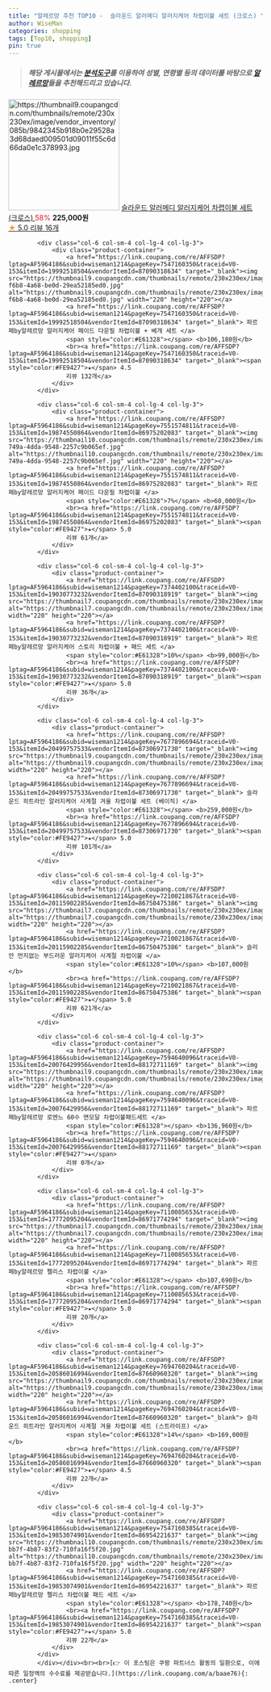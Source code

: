 ```yaml
---
title: "알레르망 추천 TOP10 -  슬라운드 알러메디 알러지케어 차렵이불 세트 (크로스) "
author: WiseMan
categories: shopping
tags: [Top10, shopping]
pin: true
---
```


> ##### 해당 게시물에서는 [**분석도구**](https://itemscout.io/)를 이용하여 **성별**, **연령별** 등의 데이터를 바탕으로 [**알레르망**](https://link.coupang.com/a/baae76)들을 추천해드리고 있습니다.
<div class="container"><div class="row">
            <div class="col-6 col-sm-4 col-lg-4 col-lg-3">
                <div class="product-container">
                    <a href="https://link.coupang.com/re/AFFSDP?lptag=AF5964186&subid=wiseman1214&pageKey=7563190828&traceid=V0-153&itemId=19930301846&vendorItemId=87011530804" target="_blank"><img src="https://thumbnail9.coupangcdn.com/thumbnails/remote/230x230ex/image/vendor_inventory/085b/9842345b918b0e29528a3d68daed009501d09011f55c6d66da0e1c378993.jpg" alt="https://thumbnail9.coupangcdn.com/thumbnails/remote/230x230ex/image/vendor_inventory/085b/9842345b918b0e29528a3d68daed009501d09011f55c6d66da0e1c378993.jpg" width="220" height="220"></a>
                    <a href="https://link.coupang.com/re/AFFSDP?lptag=AF5964186&subid=wiseman1214&pageKey=7563190828&traceid=V0-153&itemId=19930301846&vendorItemId=87011530804" target="_blank"> 슬라운드 알러메디 알러지케어 차렵이불 세트 (크로스) </a>
                    <span style="color:#E61328">58%</span> <b>225,000원</b>
                    <br><a href="https://link.coupang.com/re/AFFSDP?lptag=AF5964186&subid=wiseman1214&pageKey=7563190828&traceid=V0-153&itemId=19930301846&vendorItemId=87011530804" target="_blank"><span style="color:#FE9427">★</span> 5.0
                    리뷰 16개</a>
                </div>
            </div>
            
            <div class="col-6 col-sm-4 col-lg-4 col-lg-3">
                <div class="product-container">
                    <a href="https://link.coupang.com/re/AFFSDP?lptag=AF5964186&subid=wiseman1214&pageKey=7547160350&traceid=V0-153&itemId=19992518504&vendorItemId=87090318634" target="_blank"><img src="https://thumbnail9.coupangcdn.com/thumbnails/remote/230x230ex/image/retail/images/2023/09/05/18/6/a5e5c52c-f6b8-4a68-be0d-29ea52185ed0.jpg" alt="https://thumbnail9.coupangcdn.com/thumbnails/remote/230x230ex/image/retail/images/2023/09/05/18/6/a5e5c52c-f6b8-4a68-be0d-29ea52185ed0.jpg" width="220" height="220"></a>
                    <a href="https://link.coupang.com/re/AFFSDP?lptag=AF5964186&subid=wiseman1214&pageKey=7547160350&traceid=V0-153&itemId=19992518504&vendorItemId=87090318634" target="_blank"> 파르페by알레르망 알러지케어 페이드 다운필 차렵이불 + 베개 세트 </a>
                    <span style="color:#E61328"></span> <b>106,180원</b>
                    <br><a href="https://link.coupang.com/re/AFFSDP?lptag=AF5964186&subid=wiseman1214&pageKey=7547160350&traceid=V0-153&itemId=19992518504&vendorItemId=87090318634" target="_blank"><span style="color:#FE9427">★</span> 4.5
                    리뷰 132개</a>
                </div>
            </div>
            
            <div class="col-6 col-sm-4 col-lg-4 col-lg-3">
                <div class="product-container">
                    <a href="https://link.coupang.com/re/AFFSDP?lptag=AF5964186&subid=wiseman1214&pageKey=7551574811&traceid=V0-153&itemId=19874550864&vendorItemId=86975202083" target="_blank"><img src="https://thumbnail10.coupangcdn.com/thumbnails/remote/230x230ex/image/retail/images/2023/08/24/15/3/6369c17d-749a-4dda-9548-2257c9b065ef.jpg" alt="https://thumbnail10.coupangcdn.com/thumbnails/remote/230x230ex/image/retail/images/2023/08/24/15/3/6369c17d-749a-4dda-9548-2257c9b065ef.jpg" width="220" height="220"></a>
                    <a href="https://link.coupang.com/re/AFFSDP?lptag=AF5964186&subid=wiseman1214&pageKey=7551574811&traceid=V0-153&itemId=19874550864&vendorItemId=86975202083" target="_blank"> 파르페by알레르망 알러지케어 페이드 다운필 차렵이불 </a>
                    <span style="color:#E61328">7%</span> <b>60,000원</b>
                    <br><a href="https://link.coupang.com/re/AFFSDP?lptag=AF5964186&subid=wiseman1214&pageKey=7551574811&traceid=V0-153&itemId=19874550864&vendorItemId=86975202083" target="_blank"><span style="color:#FE9427">★</span> 5.0
                    리뷰 61개</a>
                </div>
            </div>
            
            <div class="col-6 col-sm-4 col-lg-4 col-lg-3">
                <div class="product-container">
                    <a href="https://link.coupang.com/re/AFFSDP?lptag=AF5964186&subid=wiseman1214&pageKey=7374402100&traceid=V0-153&itemId=19030773232&vendorItemId=87090318919" target="_blank"><img src="https://thumbnail7.coupangcdn.com/thumbnails/remote/230x230ex/image/rs_quotation_api/i98cqxjv/0d85d82e683d44959e09f9bf7030c27f.jpg" alt="https://thumbnail7.coupangcdn.com/thumbnails/remote/230x230ex/image/rs_quotation_api/i98cqxjv/0d85d82e683d44959e09f9bf7030c27f.jpg" width="220" height="220"></a>
                    <a href="https://link.coupang.com/re/AFFSDP?lptag=AF5964186&subid=wiseman1214&pageKey=7374402100&traceid=V0-153&itemId=19030773232&vendorItemId=87090318919" target="_blank"> 파르페by알레르망 알러지케어 스토리 차렵이불 + 패드 세트 </a>
                    <span style="color:#E61328">10%</span> <b>99,000원</b>
                    <br><a href="https://link.coupang.com/re/AFFSDP?lptag=AF5964186&subid=wiseman1214&pageKey=7374402100&traceid=V0-153&itemId=19030773232&vendorItemId=87090318919" target="_blank"><span style="color:#FE9427">★</span> 5.0
                    리뷰 36개</a>
                </div>
            </div>
            
            <div class="col-6 col-sm-4 col-lg-4 col-lg-3">
                <div class="product-container">
                    <a href="https://link.coupang.com/re/AFFSDP?lptag=AF5964186&subid=wiseman1214&pageKey=7677896694&traceid=V0-153&itemId=20499757533&vendorItemId=87306971730" target="_blank"><img src="https://thumbnail9.coupangcdn.com/thumbnails/remote/230x230ex/image/vendor_inventory/fdd1/c07c27332e13944c9c8cca8153bac5a8a39d4a0d8fd590c46a4e85fc72b3.jpg" alt="https://thumbnail9.coupangcdn.com/thumbnails/remote/230x230ex/image/vendor_inventory/fdd1/c07c27332e13944c9c8cca8153bac5a8a39d4a0d8fd590c46a4e85fc72b3.jpg" width="220" height="220"></a>
                    <a href="https://link.coupang.com/re/AFFSDP?lptag=AF5964186&subid=wiseman1214&pageKey=7677896694&traceid=V0-153&itemId=20499757533&vendorItemId=87306971730" target="_blank"> 슬라운드 히트라인 알러지케어 사계절 겨울 차렵이불 세트 (베이직) </a>
                    <span style="color:#E61328"></span> <b>259,000원</b>
                    <br><a href="https://link.coupang.com/re/AFFSDP?lptag=AF5964186&subid=wiseman1214&pageKey=7677896694&traceid=V0-153&itemId=20499757533&vendorItemId=87306971730" target="_blank"><span style="color:#FE9427">★</span> 5.0
                    리뷰 101개</a>
                </div>
            </div>
            
            <div class="col-6 col-sm-4 col-lg-4 col-lg-3">
                <div class="product-container">
                    <a href="https://link.coupang.com/re/AFFSDP?lptag=AF5964186&subid=wiseman1214&pageKey=7210021867&traceid=V0-153&itemId=20115902285&vendorItemId=86750475386" target="_blank"><img src="https://thumbnail7.coupangcdn.com/thumbnails/remote/230x230ex/image/vendor_inventory/2377/f1b01db7f6a10ce3a3e2b25d55d31490b2d6e2d91810e34f603fd1a24649.JPG" alt="https://thumbnail7.coupangcdn.com/thumbnails/remote/230x230ex/image/vendor_inventory/2377/f1b01db7f6a10ce3a3e2b25d55d31490b2d6e2d91810e34f603fd1a24649.JPG" width="220" height="220"></a>
                    <a href="https://link.coupang.com/re/AFFSDP?lptag=AF5964186&subid=wiseman1214&pageKey=7210021867&traceid=V0-153&itemId=20115902285&vendorItemId=86750475386" target="_blank"> 슬리안 먼지없는 부드러운 알러지케어 사계절 차렵이불 </a>
                    <span style="color:#E61328">10%</span> <b>107,000원</b>
                    <br><a href="https://link.coupang.com/re/AFFSDP?lptag=AF5964186&subid=wiseman1214&pageKey=7210021867&traceid=V0-153&itemId=20115902285&vendorItemId=86750475386" target="_blank"><span style="color:#FE9427">★</span> 5.0
                    리뷰 621개</a>
                </div>
            </div>
            
            <div class="col-6 col-sm-4 col-lg-4 col-lg-3">
                <div class="product-container">
                    <a href="https://link.coupang.com/re/AFFSDP?lptag=AF5964186&subid=wiseman1214&pageKey=7594640096&traceid=V0-153&itemId=20076429956&vendorItemId=88172711169" target="_blank"><img src="https://thumbnail9.coupangcdn.com/thumbnails/remote/230x230ex/image/rs_quotation_api/clea7vh4/958b21ba8226469980884424539efe53.jpg" alt="https://thumbnail9.coupangcdn.com/thumbnails/remote/230x230ex/image/rs_quotation_api/clea7vh4/958b21ba8226469980884424539efe53.jpg" width="220" height="220"></a>
                    <a href="https://link.coupang.com/re/AFFSDP?lptag=AF5964186&subid=wiseman1214&pageKey=7594640096&traceid=V0-153&itemId=20076429956&vendorItemId=88172711169" target="_blank"> 파르페by알레르망 로엔느 60수 면모달 차렵이불패드세트 </a>
                    <span style="color:#E61328"></span> <b>136,960원</b>
                    <br><a href="https://link.coupang.com/re/AFFSDP?lptag=AF5964186&subid=wiseman1214&pageKey=7594640096&traceid=V0-153&itemId=20076429956&vendorItemId=88172711169" target="_blank"><span style="color:#FE9427">★</span> 
                    리뷰 0개</a>
                </div>
            </div>
            
            <div class="col-6 col-sm-4 col-lg-4 col-lg-3">
                <div class="product-container">
                    <a href="https://link.coupang.com/re/AFFSDP?lptag=AF5964186&subid=wiseman1214&pageKey=7110085653&traceid=V0-153&itemId=17772095204&vendorItemId=86971774294" target="_blank"><img src="https://thumbnail7.coupangcdn.com/thumbnails/remote/230x230ex/image/rs_quotation_api/ycdgxbyx/4338cb5b396b44019c512e6449d87bf3.jpg" alt="https://thumbnail7.coupangcdn.com/thumbnails/remote/230x230ex/image/rs_quotation_api/ycdgxbyx/4338cb5b396b44019c512e6449d87bf3.jpg" width="220" height="220"></a>
                    <a href="https://link.coupang.com/re/AFFSDP?lptag=AF5964186&subid=wiseman1214&pageKey=7110085653&traceid=V0-153&itemId=17772095204&vendorItemId=86971774294" target="_blank"> 파르페by알레르망 펠리스 차렵이불 </a>
                    <span style="color:#E61328"></span> <b>107,690원</b>
                    <br><a href="https://link.coupang.com/re/AFFSDP?lptag=AF5964186&subid=wiseman1214&pageKey=7110085653&traceid=V0-153&itemId=17772095204&vendorItemId=86971774294" target="_blank"><span style="color:#FE9427">★</span> 5.0
                    리뷰 20개</a>
                </div>
            </div>
            
            <div class="col-6 col-sm-4 col-lg-4 col-lg-3">
                <div class="product-container">
                    <a href="https://link.coupang.com/re/AFFSDP?lptag=AF5964186&subid=wiseman1214&pageKey=7694760204&traceid=V0-153&itemId=20586016994&vendorItemId=87660960320" target="_blank"><img src="https://thumbnail9.coupangcdn.com/thumbnails/remote/230x230ex/image/vendor_inventory/c334/82f589d13bcff877acb7f4d9ba1b5e5e999c3e7c1881306b5e85b165121f.jpg" alt="https://thumbnail9.coupangcdn.com/thumbnails/remote/230x230ex/image/vendor_inventory/c334/82f589d13bcff877acb7f4d9ba1b5e5e999c3e7c1881306b5e85b165121f.jpg" width="220" height="220"></a>
                    <a href="https://link.coupang.com/re/AFFSDP?lptag=AF5964186&subid=wiseman1214&pageKey=7694760204&traceid=V0-153&itemId=20586016994&vendorItemId=87660960320" target="_blank"> 슬라운드 히트라인 알러지케어 사계절 겨울 차렵이불 세트 (스트라이프) </a>
                    <span style="color:#E61328">14%</span> <b>169,000원</b>
                    <br><a href="https://link.coupang.com/re/AFFSDP?lptag=AF5964186&subid=wiseman1214&pageKey=7694760204&traceid=V0-153&itemId=20586016994&vendorItemId=87660960320" target="_blank"><span style="color:#FE9427">★</span> 4.5
                    리뷰 22개</a>
                </div>
            </div>
            
            <div class="col-6 col-sm-4 col-lg-4 col-lg-3">
                <div class="product-container">
                    <a href="https://link.coupang.com/re/AFFSDP?lptag=AF5964186&subid=wiseman1214&pageKey=7547160385&traceid=V0-153&itemId=19853074901&vendorItemId=86954221637" target="_blank"><img src="https://thumbnail10.coupangcdn.com/thumbnails/remote/230x230ex/image/retail/images/2023/08/22/17/8/863f91fe-bb7f-4b87-83f2-710fa16f5f20.jpg" alt="https://thumbnail10.coupangcdn.com/thumbnails/remote/230x230ex/image/retail/images/2023/08/22/17/8/863f91fe-bb7f-4b87-83f2-710fa16f5f20.jpg" width="220" height="220"></a>
                    <a href="https://link.coupang.com/re/AFFSDP?lptag=AF5964186&subid=wiseman1214&pageKey=7547160385&traceid=V0-153&itemId=19853074901&vendorItemId=86954221637" target="_blank"> 파르페by알레르망 펠리스 차렵이불 패드 세트 </a>
                    <span style="color:#E61328"></span> <b>178,740원</b>
                    <br><a href="https://link.coupang.com/re/AFFSDP?lptag=AF5964186&subid=wiseman1214&pageKey=7547160385&traceid=V0-153&itemId=19853074901&vendorItemId=86954221637" target="_blank"><span style="color:#FE9427">★</span> 5.0
                    리뷰 22개</a>
                </div>
            </div>
            </div></div><br><br>[👉 이 포스팅은 쿠팡 파트너스 활동의 일환으로, 이에 따른 일정액의 수수료를 제공받습니다.](https://link.coupang.com/a/baae76){: .center}